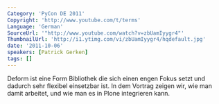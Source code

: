 ```yaml
---
Category: 'PyCon DE 2011'
Copyright: 'http://www.youtube.com/t/terms'
Language: 'German'
SourceUrl: '"http://www.youtube.com/watch?v=zbUamIyygr4"'
ThumbnailUrl: 'http://i1.ytimg.com/vi/zbUamIyygr4/hqdefault.jpg'
date: '2011-10-06'
speakers: [Patrick Gerken]
tags: []
---
```

Deform ist eine Form Bibliothek die sich einen engen Fokus setzt und dadurch sehr flexibel einsetzbar ist. In dem Vortrag zeigen wir, wie man damit arbeitet, und wie man es in Plone integrieren kann.